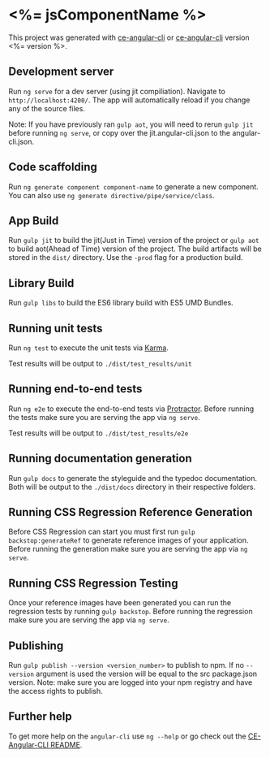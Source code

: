 # <%= jsComponentName %>

This project was generated with [ce-angular-cli](https://github.com/mquinn-connections/angular-cli.git) or [ce-angular-cli](https://github.com/jpf200124/angular-cli.git) version <%= version %>.

## Development server
Run `ng serve` for a dev server (using jit compiliation). Navigate to `http://localhost:4200/`. The app will automatically reload if you change any of the source files.

Note: If you have previously ran `gulp aot`, you will need to rerun `gulp jit` before running `ng serve`, or copy over the jit.angular-cli.json to the angular-cli.json.

## Code scaffolding

Run `ng generate component component-name` to generate a new component. You can also use `ng generate directive/pipe/service/class`.

## App Build

Run `gulp jit` to build the jit(Just in Time) version of the project or `gulp aot` to build aot(Ahead of Time) version of the project. The build artifacts will be stored in the `dist/` directory. Use the `-prod` flag for a production build.

## Library Build

Run `gulp libs` to build the ES6 library build with ES5 UMD Bundles. 

## Running unit tests

Run `ng test` to execute the unit tests via [Karma](https://karma-runner.github.io).

Test results will be output to `./dist/test_results/unit`

## Running end-to-end tests

Run `ng e2e` to execute the end-to-end tests via [Protractor](http://www.protractortest.org/). 
Before running the tests make sure you are serving the app via `ng serve`.

Test results will be output to `./dist/test_results/e2e`

## Running documentation generation

Run `gulp docs` to generate the styleguide and the typedoc documentation. Both will be output to the  `./dist/docs` directory in their respective folders.

## Running CSS Regression Reference Generation
 
Before CSS Regression can start you must first run `gulp backstop:generateRef` to generate reference images of your application.
Before running the generation make sure you are serving the app via `ng serve`.

## Running CSS Regression Testing

Once your reference images have been generated you can run the regression tests by running `gulp backstop`.
Before running the regression make sure you are serving the app via `ng serve`.

## Publishing

Run `gulp publish --version <version_number>` to publish to npm.  If no `--version` argument is used the version will be equal to the src package.json version.
Note: make sure you are logged into your npm registry and have the access rights to publish.

## Further help

To get more help on the `angular-cli` use `ng --help` or go check out the [CE-Angular-CLI README](https://github.com/mquinn-connections/angular-cli/blob/master/README.md).
